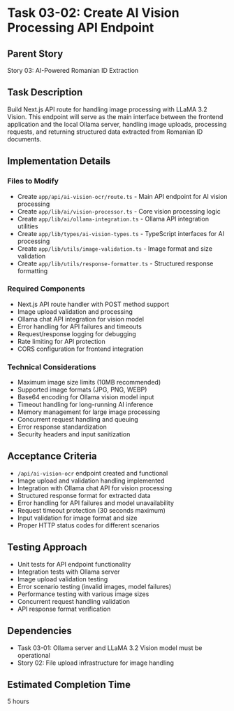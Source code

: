 # Task 03-02: Create AI Vision Processing API Endpoint

## Parent Story

Story 03: AI-Powered Romanian ID Extraction

## Task Description

Build Next.js API route for handling image processing with LLaMA 3.2 Vision. This endpoint will
serve as the main interface between the frontend application and the local Ollama server, handling
image uploads, processing requests, and returning structured data extracted from Romanian ID
documents.

## Implementation Details

### Files to Modify

- Create `app/api/ai-vision-ocr/route.ts` - Main API endpoint for AI vision processing
- Create `app/lib/ai/vision-processor.ts` - Core vision processing logic
- Create `app/lib/ai/ollama-integration.ts` - Ollama API integration utilities
- Create `app/lib/types/ai-vision-types.ts` - TypeScript interfaces for AI processing
- Create `app/lib/utils/image-validation.ts` - Image format and size validation
- Create `app/lib/utils/response-formatter.ts` - Structured response formatting

### Required Components

- Next.js API route handler with POST method support
- Image upload validation and processing
- Ollama chat API integration for vision model
- Error handling for API failures and timeouts
- Request/response logging for debugging
- Rate limiting for API protection
- CORS configuration for frontend integration

### Technical Considerations

- Maximum image size limits (10MB recommended)
- Supported image formats (JPG, PNG, WEBP)
- Base64 encoding for Ollama vision model input
- Timeout handling for long-running AI inference
- Memory management for large image processing
- Concurrent request handling and queuing
- Error response standardization
- Security headers and input sanitization

## Acceptance Criteria

- `/api/ai-vision-ocr` endpoint created and functional
- Image upload and validation handling implemented
- Integration with Ollama chat API for vision processing
- Structured response format for extracted data
- Error handling for API failures and model unavailability
- Request timeout protection (30 seconds maximum)
- Input validation for image format and size
- Proper HTTP status codes for different scenarios

## Testing Approach

- Unit tests for API endpoint functionality
- Integration tests with Ollama server
- Image upload validation testing
- Error scenario testing (invalid images, model failures)
- Performance testing with various image sizes
- Concurrent request handling validation
- API response format verification

## Dependencies

- Task 03-01: Ollama server and LLaMA 3.2 Vision model must be operational
- Story 02: File upload infrastructure for image handling

## Estimated Completion Time

5 hours
